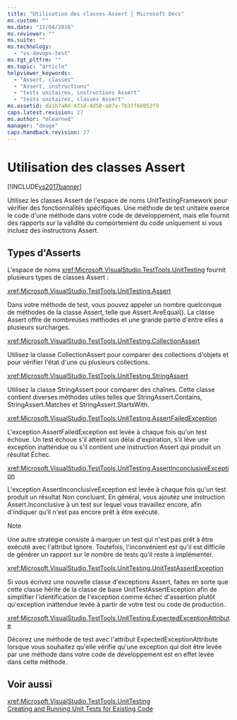 ```yaml
---
title: "Utilisation des classes Assert | Microsoft Docs"
ms.custom: ""
ms.date: "11/04/2016"
ms.reviewer: ""
ms.suite: ""
ms.technology: 
  - "vs-devops-test"
ms.tgt_pltfrm: ""
ms.topic: "article"
helpviewer_keywords: 
  - "Assert, classes"
  - "Assert, instructions"
  - "tests unitaires, instructions Assert"
  - "tests unitaires, classes Assert"
ms.assetid: da1b7a0d-4f1d-4d50-a07e-7b3ff60053f9
caps.latest.revision: 27
ms.author: "mlearned"
manager: "douge"
caps.handback.revision: 27
---
```

# Utilisation des classes Assert
[!INCLUDE[vs2017banner](../code-quality/includes/vs2017banner.md)]

Utilisez les classes Assert de l'espace de noms UnitTestingFramework pour vérifier des fonctionnalités spécifiques.  Une méthode de test unitaire exerce le code d'une méthode dans votre code de développement, mais elle fournit des rapports sur la validité du comportement du code uniquement si vous incluez des instructions Assert.  
  
## Types d'Asserts  
 L'espace de noms <xref:Microsoft.VisualStudio.TestTools.UnitTesting> fournit plusieurs types de classes Assert :  
  
 <xref:Microsoft.VisualStudio.TestTools.UnitTesting.Assert>  
  
 Dans votre méthode de test, vous pouvez appeler un nombre quelconque de méthodes de la classe Assert, telle que Assert.AreEqual\(\).  La classe Assert offre de nombreuses méthodes et une grande partie d'entre elles a plusieurs surcharges.  
  
 <xref:Microsoft.VisualStudio.TestTools.UnitTesting.CollectionAssert>  
  
 Utilisez la classe CollectionAssert pour comparer des collections d'objets et pour vérifier l'état d'une ou plusieurs collections.  
  
 <xref:Microsoft.VisualStudio.TestTools.UnitTesting.StringAssert>  
  
 Utilisez la classe StringAssert pour comparer des chaînes.  Cette classe contient diverses méthodes utiles telles que StringAssert.Contains, StringAssert.Matches et StringAssert.StartsWith.  
  
 <xref:Microsoft.VisualStudio.TestTools.UnitTesting.AssertFailedException>  
  
 L'exception AssertFailedException est levée à chaque fois qu'un test échoue.  Un test échoue s'il atteint son délai d'expiration, s'il lève une exception inattendue ou s'il contient une instruction Assert qui produit un résultat Échec.  
  
 <xref:Microsoft.VisualStudio.TestTools.UnitTesting.AssertInconclusiveException>  
  
 L'exception AssertInconclusiveException est levée à chaque fois qu'un test produit un résultat Non concluant.  En général, vous ajoutez une instruction Assert.Inconclusive à un test sur lequel vous travaillez encore, afin d'indiquer qu'il n'est pas encore prêt à être exécuté.  
  
> [!NOTE]
>  Une autre stratégie consiste à marquer un test qui n'est pas prêt à être exécuté avec l'attribut Ignore.  Toutefois, l'inconvénient est qu'il est difficile de générer un rapport sur le nombre de tests qu'il reste à implémenter.  
  
 <xref:Microsoft.VisualStudio.TestTools.UnitTesting.UnitTestAssertException>  
  
 Si vous écrivez une nouvelle classe d'exceptions Assert, faites en sorte que cette classe hérite de la classe de base UnitTestAssertException afin de simplifier l'identification de l'exception comme échec d'assertion plutôt qu'exception inattendue levée à partir de votre test ou code de production.  
  
 <xref:Microsoft.VisualStudio.TestTools.UnitTesting.ExpectedExceptionAttribute>  
  
 Décorez une méthode de test avec l'attribut ExpectedExceptionAttribute lorsque vous souhaitez qu'elle vérifie qu'une exception qui doit être levée par une méthode dans votre code de développement est en effet levée dans cette méthode.  
  
## Voir aussi  
 <xref:Microsoft.VisualStudio.TestTools.UnitTesting>   
 [Creating and Running Unit Tests for Existing Code](http://msdn.microsoft.com/fr-fr/e8370b93-085b-41c9-8dec-655bd886f173)
